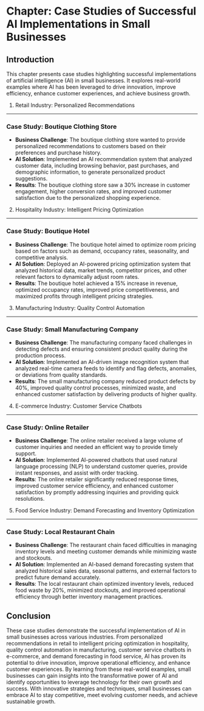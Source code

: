 Chapter: Case Studies of Successful AI Implementations in Small Businesses
==========================================================================

Introduction
------------

This chapter presents case studies highlighting successful implementations of artificial intelligence (AI) in small businesses. It explores real-world examples where AI has been leveraged to drive innovation, improve efficiency, enhance customer experiences, and achieve business growth.

1. Retail Industry: Personalized Recommendations
------------------------------------------------

### Case Study: Boutique Clothing Store

* **Business Challenge**: The boutique clothing store wanted to provide personalized recommendations to customers based on their preferences and purchase history.
* **AI Solution**: Implemented an AI recommendation system that analyzed customer data, including browsing behavior, past purchases, and demographic information, to generate personalized product suggestions.
* **Results**: The boutique clothing store saw a 30% increase in customer engagement, higher conversion rates, and improved customer satisfaction due to the personalized shopping experience.

2. Hospitality Industry: Intelligent Pricing Optimization
---------------------------------------------------------

### Case Study: Boutique Hotel

* **Business Challenge**: The boutique hotel aimed to optimize room pricing based on factors such as demand, occupancy rates, seasonality, and competitive analysis.
* **AI Solution**: Deployed an AI-powered pricing optimization system that analyzed historical data, market trends, competitor prices, and other relevant factors to dynamically adjust room rates.
* **Results**: The boutique hotel achieved a 15% increase in revenue, optimized occupancy rates, improved price competitiveness, and maximized profits through intelligent pricing strategies.

3. Manufacturing Industry: Quality Control Automation
-----------------------------------------------------

### Case Study: Small Manufacturing Company

* **Business Challenge**: The manufacturing company faced challenges in detecting defects and ensuring consistent product quality during the production process.
* **AI Solution**: Implemented an AI-driven image recognition system that analyzed real-time camera feeds to identify and flag defects, anomalies, or deviations from quality standards.
* **Results**: The small manufacturing company reduced product defects by 40%, improved quality control processes, minimized waste, and enhanced customer satisfaction by delivering products of higher quality.

4. E-commerce Industry: Customer Service Chatbots
-------------------------------------------------

### Case Study: Online Retailer

* **Business Challenge**: The online retailer received a large volume of customer inquiries and needed an efficient way to provide timely support.
* **AI Solution**: Implemented AI-powered chatbots that used natural language processing (NLP) to understand customer queries, provide instant responses, and assist with order tracking.
* **Results**: The online retailer significantly reduced response times, improved customer service efficiency, and enhanced customer satisfaction by promptly addressing inquiries and providing quick resolutions.

5. Food Service Industry: Demand Forecasting and Inventory Optimization
-----------------------------------------------------------------------

### Case Study: Local Restaurant Chain

* **Business Challenge**: The restaurant chain faced difficulties in managing inventory levels and meeting customer demands while minimizing waste and stockouts.
* **AI Solution**: Implemented an AI-based demand forecasting system that analyzed historical sales data, seasonal patterns, and external factors to predict future demand accurately.
* **Results**: The local restaurant chain optimized inventory levels, reduced food waste by 20%, minimized stockouts, and improved operational efficiency through better inventory management practices.

Conclusion
----------

These case studies demonstrate the successful implementation of AI in small businesses across various industries. From personalized recommendations in retail to intelligent pricing optimization in hospitality, quality control automation in manufacturing, customer service chatbots in e-commerce, and demand forecasting in food service, AI has proven its potential to drive innovation, improve operational efficiency, and enhance customer experiences. By learning from these real-world examples, small businesses can gain insights into the transformative power of AI and identify opportunities to leverage technology for their own growth and success. With innovative strategies and techniques, small businesses can embrace AI to stay competitive, meet evolving customer needs, and achieve sustainable growth.
